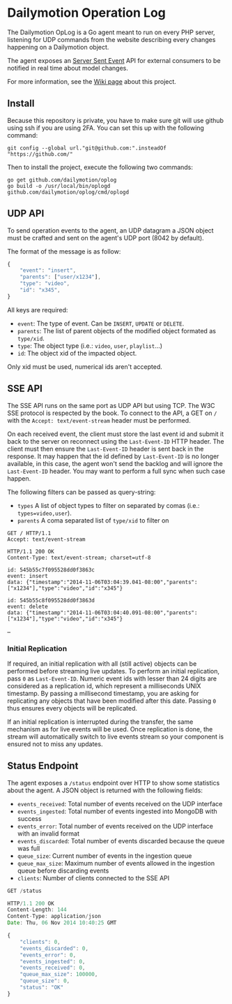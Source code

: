 # Dailymotion Operation Log

The Dailymotion OpLog is a Go agent meant to run on every PHP server, listening for UDP commands from the website describing every changes happening on a Dailymotion object.

The agent exposes an [Server Sent Event](http://dev.w3.org/html5/eventsource/) API for external consumers to be notified in real time about model changes.

For more information, see the [Wiki page](https://wiki.dailymotion.com/display/XP/OpLog) about this project.

## Install

Because this repository is private, you have to make sure git will use github using ssh if you are using 2FA. You can set this up with the following command:

    git config --global url."git@github.com:".insteadOf "https://github.com/"

Then to install the project, execute the following two commands:

    go get github.com/dailymotion/oplog
    go build -o /usr/local/bin/oplogd github.com/dailymotion/oplog/cmd/oplogd

## UDP API

To send operation events to the agent, an UDP datagram a JSON object must be crafted and sent on the agent's UDP port (8042 by default).

The format of the message is as follow:

```javascript
{
    "event": "insert",
    "parents": ["user/x1234"],
    "type": "video",
    "id": "x345",
}
```

All keys are required:

* `event`: The type of event. Can be `INSERT`, `UPDATE` or `DELETE`.
* `parents`: The list of parent objects of the modified object formated as `type/xid`.
* `type`: The object type (i.e.: `video`, `user`, `playlist`…)
* `id`: The object xid of the impacted object.

Only xid must be used, numerical ids aren't accepted.

## SSE API

The SSE API runs on the same port as UDP API but using TCP. The W3C SSE protocol is respected by the book. To connect to the API, a GET on `/` with the `Accept: text/event-stream` header must be performed.

On each received event, the client must store the last event id and submit it back to the server on reconnect using the `Last-Event-ID` HTTP header. The client must then ensure the `Last-Event-ID` header is sent back in the response. It may happen that the id defined by `Last-Event-ID` is no longer available, in this case, the agent won't send the backlog and will ignore the `Last-Event-ID` header. You may want to perform a full sync when such case happen.

The following filters can be passed as query-string:
* `types` A list of object types to filter on separated by comas (i.e.: `types=video,user`).
* `parents` A coma separated list of `type/xid` to filter on

```
GET / HTTP/1.1
Accept: text/event-stream

HTTP/1.1 200 OK
Content-Type: text/event-stream; charset=utf-8

id: 545b55c7f095528dd0f3863c
event: insert
data: {"timestamp":"2014-11-06T03:04:39.041-08:00","parents":["x1234"],"type":"video","id":"x345"}

id: 545b55c8f095528dd0f3863d
event: delete
data: {"timestamp":"2014-11-06T03:04:40.091-08:00","parents":["x1234"],"type":"video","id":"x345"}

…
```

### Initial Replication

If required, an initial replication with all (still active) objects can be performed before streaming live updates. To perform an initial replication, pass `0` as `Last-Event-ID`. Numeric event ids with lesser than 24 digits are considered as a replication id, which represent a milliseconds UNIX timestamp. By passing a millisecond timestamp, you are asking for replicating any objects that have been modified after this date. Passing `0` thus ensures every objects will be replicated.

If an initial replication is interrupted during the transfer, the same mechanism as for live events will be used. Once replication is done, the stream will automatically switch to live events stream so your component is ensured not to miss any updates.

## Status Endpoint

The agent exposes a `/status` endpoint over HTTP to show some statistics about the agent. A JSON object is returned with the following fields:

* `events_received`: Total number of events received on the UDP interface
* `events_ingested`: Total number of events ingested into MongoDB with success
* `events_error`: Total number of events received on the UDP interface with an invalid format
* `events_discarded`: Total number of events discarded because the queue was full
* `queue_size`: Current number of events in the ingestion queue
* `queue_max_size`:  Maximum number of events allowed in the ingestion queue before discarding events
* `clients`: Number of clients connected to the SSE API

```javascript
GET /status

HTTP/1.1 200 OK
Content-Length: 144
Content-Type: application/json
Date: Thu, 06 Nov 2014 10:40:25 GMT

{
    "clients": 0,
    "events_discarded": 0,
    "events_error": 0,
    "events_ingested": 0,
    "events_received": 0,
    "queue_max_size": 100000,
    "queue_size": 0,
    "status": "OK"
}
```


